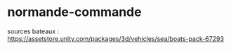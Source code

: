 # normande-commande

sources bateaux : https://assetstore.unity.com/packages/3d/vehicles/sea/boats-pack-67293